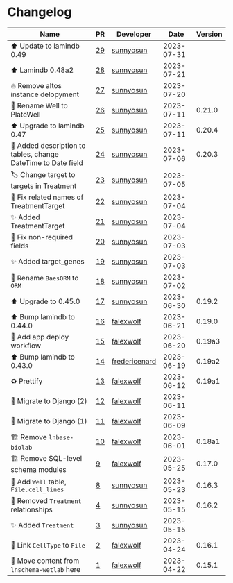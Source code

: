 # Changelog

<!-- prettier-ignore -->
Name | PR | Developer | Date | Version
--- | --- | --- | --- | ---
⬆️ Update to lamindb 0.49 | [29](https://github.com/laminlabs/lnschema-lamin1/pull/29) | [sunnyosun](https://github.com/sunnyosun) | 2023-07-31 |
⬆️ Lamindb 0.48a2 | [28](https://github.com/laminlabs/lnschema-lamin1/pull/28) | [sunnyosun](https://github.com/sunnyosun) | 2023-07-21 |
🔥 Remove altos instance delopyment | [27](https://github.com/laminlabs/lnschema-lamin1/pull/27) | [sunnyosun](https://github.com/sunnyosun) | 2023-07-20 |
🚚 Rename Well to PlateWell | [26](https://github.com/laminlabs/lnschema-lamin1/pull/26) | [sunnyosun](https://github.com/sunnyosun) | 2023-07-11 | 0.21.0
⬆️ Upgrade to lamindb 0.47 | [25](https://github.com/laminlabs/lnschema-lamin1/pull/25) | [sunnyosun](https://github.com/sunnyosun) | 2023-07-11 | 0.20.4
🍱 Added description to tables, change DateTime to Date field | [24](https://github.com/laminlabs/lnschema-lamin1/pull/24) | [sunnyosun](https://github.com/sunnyosun) | 2023-07-06 | 0.20.3
🏷️ Change target to targets in Treatment | [23](https://github.com/laminlabs/lnschema-lamin1/pull/23) | [sunnyosun](https://github.com/sunnyosun) | 2023-07-05 |
🐛 Fix related names of TreatmentTarget | [22](https://github.com/laminlabs/lnschema-lamin1/pull/22) | [sunnyosun](https://github.com/sunnyosun) | 2023-07-04 |
✨ Added TreatmentTarget | [21](https://github.com/laminlabs/lnschema-lamin1/pull/21) | [sunnyosun](https://github.com/sunnyosun) | 2023-07-04 |
🐛 Fix non-required fields | [20](https://github.com/laminlabs/lnschema-lamin1/pull/20) | [sunnyosun](https://github.com/sunnyosun) | 2023-07-03 |
✨ Added target_genes | [19](https://github.com/laminlabs/lnschema-lamin1/pull/19) | [sunnyosun](https://github.com/sunnyosun) | 2023-07-03 |
🚚 Rename `BaesORM` to `ORM` | [18](https://github.com/laminlabs/lnschema-lamin1/pull/18) | [sunnyosun](https://github.com/sunnyosun) | 2023-07-02 |
⬆️ Upgrade to 0.45.0 | [17](https://github.com/laminlabs/lnschema-lamin1/pull/17) | [sunnyosun](https://github.com/sunnyosun) | 2023-06-30 | 0.19.2
⬆️ Bump lamindb to 0.44.0 | [16](https://github.com/laminlabs/lnschema-lamin1/pull/16) | [falexwolf](https://github.com/falexwolf) | 2023-06-21 | 0.19.0
👷 Add app deploy workflow | [15](https://github.com/laminlabs/lnschema-lamin1/pull/15) | [falexwolf](https://github.com/falexwolf) | 2023-06-20 | 0.19a3
⬆️ Bump lamindb to 0.43.0 | [14](https://github.com/laminlabs/lnschema-lamin1/pull/14) | [fredericenard](https://github.com/fredericenard) | 2023-06-19 | 0.19a2
♻️ Prettify | [13](https://github.com/laminlabs/lnschema-lamin1/pull/13) | [falexwolf](https://github.com/falexwolf) | 2023-06-12 | 0.19a1
🚚 Migrate to Django (2) | [12](https://github.com/laminlabs/lnschema-lamin1/pull/12) | [falexwolf](https://github.com/falexwolf) | 2023-06-11 |
🚚 Migrate to Django (1) | [11](https://github.com/laminlabs/lnschema-lamin1/pull/11) | [falexwolf](https://github.com/falexwolf) | 2023-06-09 |
🏗️ Remove `lnbase-biolab` | [10](https://github.com/laminlabs/lnschema-lamin1/pull/10) | [falexwolf](https://github.com/falexwolf) | 2023-06-01 | 0.18a1
🏗️ Remove SQL-level schema modules | [9](https://github.com/laminlabs/lnschema-lamin1/pull/9) | [falexwolf](https://github.com/falexwolf) | 2023-05-25 | 0.17.0
🎨 Add `Well` table, `File.cell_lines` | [8](https://github.com/laminlabs/lnschema-lamin1/pull/8) | [sunnyosun](https://github.com/sunnyosun) | 2023-05-23 | 0.16.3
💚 Removed `Treatment` relationships | [4](https://github.com/laminlabs/lnschema-lamin1/pull/4) | [sunnyosun](https://github.com/sunnyosun) | 2023-05-15 | 0.16.2
✨ Added `Treatment` | [3](https://github.com/laminlabs/lnschema-lamin1/pull/3) | [sunnyosun](https://github.com/sunnyosun) | 2023-05-15 |
🚚 Link `CellType` to `File` | [2](https://github.com/laminlabs/lnschema-lamin1/pull/2) | [falexwolf](https://github.com/falexwolf) | 2023-04-24 | 0.16.1
🎉 Move content from `lnschema-wetlab` here | [1](https://github.com/laminlabs/lnschema-lamin1/pull/1) | [falexwolf](https://github.com/falexwolf) | 2023-04-22 | 0.15.1
